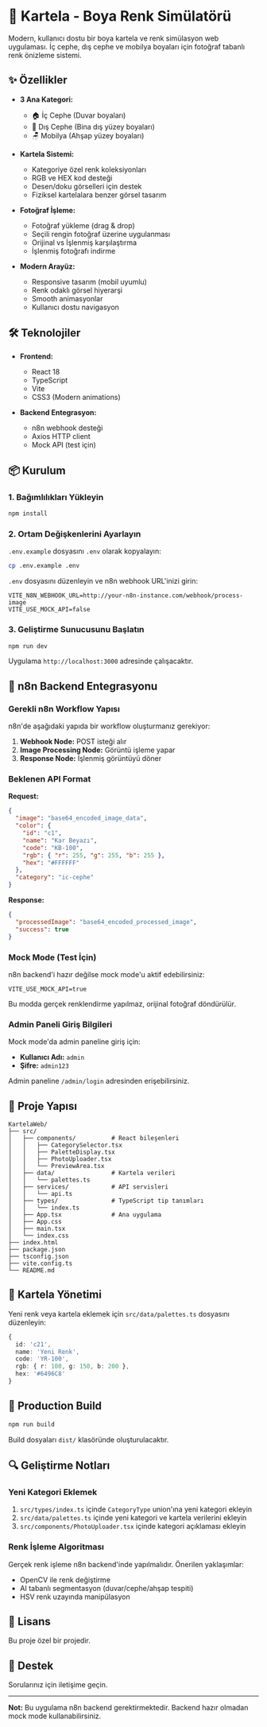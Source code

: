 # 🎨 Kartela - Boya Renk Simülatörü

Modern, kullanıcı dostu bir boya kartela ve renk simülasyon web uygulaması. İç cephe, dış cephe ve mobilya boyaları için fotoğraf tabanlı renk önizleme sistemi.

## ✨ Özellikler

- **3 Ana Kategori:**
  - 🏠 İç Cephe (Duvar boyaları)
  - 🏢 Dış Cephe (Bina dış yüzey boyaları)
  - 🪑 Mobilya (Ahşap yüzey boyaları)

- **Kartela Sistemi:**
  - Kategoriye özel renk koleksiyonları
  - RGB ve HEX kod desteği
  - Desen/doku görselleri için destek
  - Fiziksel kartelalara benzer görsel tasarım

- **Fotoğraf İşleme:**
  - Fotoğraf yükleme (drag & drop)
  - Seçili rengin fotoğraf üzerine uygulanması
  - Orijinal vs İşlenmiş karşılaştırma
  - İşlenmiş fotoğrafı indirme

- **Modern Arayüz:**
  - Responsive tasarım (mobil uyumlu)
  - Renk odaklı görsel hiyerarşi
  - Smooth animasyonlar
  - Kullanıcı dostu navigasyon

## 🛠️ Teknolojiler

- **Frontend:**
  - React 18
  - TypeScript
  - Vite
  - CSS3 (Modern animations)

- **Backend Entegrasyon:**
  - n8n webhook desteği
  - Axios HTTP client
  - Mock API (test için)

## 📦 Kurulum

### 1. Bağımlılıkları Yükleyin

```bash
npm install
```

### 2. Ortam Değişkenlerini Ayarlayın

`.env.example` dosyasını `.env` olarak kopyalayın:

```bash
cp .env.example .env
```

`.env` dosyasını düzenleyin ve n8n webhook URL'inizi girin:

```env
VITE_N8N_WEBHOOK_URL=http://your-n8n-instance.com/webhook/process-image
VITE_USE_MOCK_API=false
```

### 3. Geliştirme Sunucusunu Başlatın

```bash
npm run dev
```

Uygulama `http://localhost:3000` adresinde çalışacaktır.

## 🔧 n8n Backend Entegrasyonu

### Gerekli n8n Workflow Yapısı

n8n'de aşağıdaki yapıda bir workflow oluşturmanız gerekiyor:

1. **Webhook Node:** POST isteği alır
2. **Image Processing Node:** Görüntü işleme yapar
3. **Response Node:** İşlenmiş görüntüyü döner

### Beklenen API Format

**Request:**
```json
{
  "image": "base64_encoded_image_data",
  "color": {
    "id": "c1",
    "name": "Kar Beyazı",
    "code": "KB-100",
    "rgb": { "r": 255, "g": 255, "b": 255 },
    "hex": "#FFFFFF"
  },
  "category": "ic-cephe"
}
```

**Response:**
```json
{
  "processedImage": "base64_encoded_processed_image",
  "success": true
}
```

### Mock Mode (Test İçin)

n8n backend'i hazır değilse mock mode'u aktif edebilirsiniz:

```env
VITE_USE_MOCK_API=true
```

Bu modda gerçek renklendirme yapılmaz, orijinal fotoğraf döndürülür.

### Admin Paneli Giriş Bilgileri

Mock mode'da admin paneline giriş için:
- **Kullanıcı Adı:** `admin`
- **Şifre:** `admin123`

Admin paneline `/admin/login` adresinden erişebilirsiniz.

## 📁 Proje Yapısı

```
KartelaWeb/
├── src/
│   ├── components/          # React bileşenleri
│   │   ├── CategorySelector.tsx
│   │   ├── PaletteDisplay.tsx
│   │   ├── PhotoUploader.tsx
│   │   └── PreviewArea.tsx
│   ├── data/                # Kartela verileri
│   │   └── palettes.ts
│   ├── services/            # API servisleri
│   │   └── api.ts
│   ├── types/               # TypeScript tip tanımları
│   │   └── index.ts
│   ├── App.tsx              # Ana uygulama
│   ├── App.css
│   ├── main.tsx
│   └── index.css
├── index.html
├── package.json
├── tsconfig.json
├── vite.config.ts
└── README.md
```

## 🎨 Kartela Yönetimi

Yeni renk veya kartela eklemek için `src/data/palettes.ts` dosyasını düzenleyin:

```typescript
{
  id: 'c21',
  name: 'Yeni Renk',
  code: 'YR-100',
  rgb: { r: 100, g: 150, b: 200 },
  hex: '#6496C8'
}
```

## 🚀 Production Build

```bash
npm run build
```

Build dosyaları `dist/` klasöründe oluşturulacaktır.

## 🔍 Geliştirme Notları

### Yeni Kategori Eklemek

1. `src/types/index.ts` içinde `CategoryType` union'ına yeni kategori ekleyin
2. `src/data/palettes.ts` içinde yeni kategori ve kartela verilerini ekleyin
3. `src/components/PhotoUploader.tsx` içinde kategori açıklaması ekleyin

### Renk İşleme Algoritması

Gerçek renk işleme n8n backend'inde yapılmalıdır. Önerilen yaklaşımlar:
- OpenCV ile renk değiştirme
- AI tabanlı segmentasyon (duvar/cephe/ahşap tespiti)
- HSV renk uzayında manipülasyon

## 📝 Lisans

Bu proje özel bir projedir.

## 🤝 Destek

Sorularınız için iletişime geçin.

---

**Not:** Bu uygulama n8n backend gerektirmektedir. Backend hazır olmadan mock mode kullanabilirsiniz.
